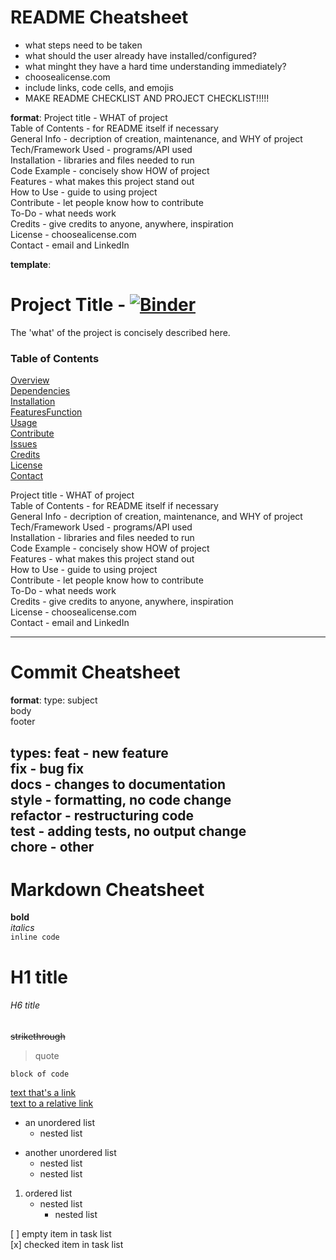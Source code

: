 # README Cheatsheet
- what steps need to be taken
- what should the user already have installed/configured?
- what minght they have a hard time understanding immediately?
- choosealicense.com
- include links, code cells, and emojis
- MAKE README CHECKLIST AND PROJECT CHECKLIST!!!!!

**format**:
Project title - WHAT of project <br>
Table of Contents - for README itself if necessary <br>
General Info - decription of creation, maintenance, and WHY of project <br>
Tech/Framework Used - programs/API used <br>
Installation - libraries and files needed to run <br>
Code Example - concisely show HOW of project <br>
Features - what makes this project stand out <br>
How to Use - guide to using project <br>
Contribute - let people know how to contribute <br>
To-Do - what needs work <br>
Credits - give credits to anyone, anywhere, inspiration <br>
License - choosealicense.com <br>
Contact - email and LinkedIn <br>

**template**:

# Project Title - [![Binder](https://mybinder.org/badge_logo.svg)](https://mybinder.org/v2/gh/deepaksithu/Investigate_a_Dataset_Project/master?filepath=investigate-a-dataset-project.ipynb)
The 'what' of the project is concisely described here.
### Table of Contents

[Overview](#overview) <br>
[Dependencies](#dependencies) <br>
[Installation](#installation) <br>
[FeaturesFunction](#featuresFunction) <br>
[Usage](#usage) <br>
[Contribute](#contribute) <br>
[Issues](#issues) <br>
[Credits](#credits) <br>
[License](#license) <br>
[Contact](#contact) <br>


Project title - WHAT of project <br>
Table of Contents - for README itself if necessary <br>
General Info - decription of creation, maintenance, and WHY of project <br>
Tech/Framework Used - programs/API used <br>
Installation - libraries and files needed to run <br>
Code Example - concisely show HOW of project <br>
Features - what makes this project stand out <br>
How to Use - guide to using project <br>
Contribute - let people know how to contribute <br>
To-Do - what needs work <br>
Credits - give credits to anyone, anywhere, inspiration <br>
License - choosealicense.com <br>
Contact - email and LinkedIn <br>




---
# Commit Cheatsheet
**format**:
type: subject <br>
body <br>
footer <br>

**types**:
feat - new feature <br>
fix - bug fix <br>
docs - changes to documentation <br>
style - formatting, no code change <br>
refactor - restructuring code <br>
test - adding tests, no output change <br>
chore - other <br>
---
# Markdown Cheatsheet
**bold** <br>
_italics_ <br>
`inline code` <br>
# H1 title
###### H6 title
~~strikethrough~~
>quote
```
block of code
```
[text that's a link](https://www.google.com/) <br>
[text to a relative link](docs/CONTRIBUTING.md)
- an unordered list
  - nested list
* another unordered list
  - nested list
  * nested list
1. ordered list
   - nested list
     - nested list

[ ] empty item in task list <br>
[x] checked item in task list


